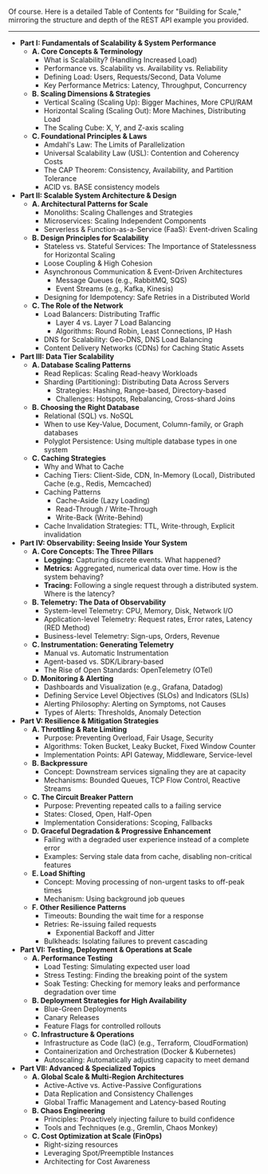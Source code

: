 Of course. Here is a detailed Table of Contents for "Building for Scale," mirroring the structure and depth of the REST API example you provided.

***

*   **Part I: Fundamentals of Scalability & System Performance**
    *   **A. Core Concepts & Terminology**
        *   What is Scalability? (Handling Increased Load)
        *   Performance vs. Scalability vs. Availability vs. Reliability
        *   Defining Load: Users, Requests/Second, Data Volume
        *   Key Performance Metrics: Latency, Throughput, Concurrency
    *   **B. Scaling Dimensions & Strategies**
        *   Vertical Scaling (Scaling Up): Bigger Machines, More CPU/RAM
        *   Horizontal Scaling (Scaling Out): More Machines, Distributing Load
        *   The Scaling Cube: X, Y, and Z-axis scaling
    *   **C. Foundational Principles & Laws**
        *   Amdahl's Law: The Limits of Parallelization
        *   Universal Scalability Law (USL): Contention and Coherency Costs
        *   The CAP Theorem: Consistency, Availability, and Partition Tolerance
        *   ACID vs. BASE consistency models
*   **Part II: Scalable System Architecture & Design**
    *   **A. Architectural Patterns for Scale**
        *   Monoliths: Scaling Challenges and Strategies
        *   Microservices: Scaling Independent Components
        *   Serverless & Function-as-a-Service (FaaS): Event-driven Scaling
    *   **B. Design Principles for Scalability**
        *   Stateless vs. Stateful Services: The Importance of Statelessness for Horizontal Scaling
        *   Loose Coupling & High Cohesion
        *   Asynchronous Communication & Event-Driven Architectures
            *   Message Queues (e.g., RabbitMQ, SQS)
            *   Event Streams (e.g., Kafka, Kinesis)
        *   Designing for Idempotency: Safe Retries in a Distributed World
    *   **C. The Role of the Network**
        *   Load Balancers: Distributing Traffic
            *   Layer 4 vs. Layer 7 Load Balancing
            *   Algorithms: Round Robin, Least Connections, IP Hash
        *   DNS for Scalability: Geo-DNS, DNS Load Balancing
        *   Content Delivery Networks (CDNs) for Caching Static Assets
*   **Part III: Data Tier Scalability**
    *   **A. Database Scaling Patterns**
        *   Read Replicas: Scaling Read-heavy Workloads
        *   Sharding (Partitioning): Distributing Data Across Servers
            *   Strategies: Hashing, Range-based, Directory-based
            *   Challenges: Hotspots, Rebalancing, Cross-shard Joins
    *   **B. Choosing the Right Database**
        *   Relational (SQL) vs. NoSQL
        *   When to use Key-Value, Document, Column-family, or Graph databases
        *   Polyglot Persistence: Using multiple database types in one system
    *   **C. Caching Strategies**
        *   Why and What to Cache
        *   Caching Tiers: Client-Side, CDN, In-Memory (Local), Distributed Cache (e.g., Redis, Memcached)
        *   Caching Patterns
            *   Cache-Aside (Lazy Loading)
            *   Read-Through / Write-Through
            *   Write-Back (Write-Behind)
        *   Cache Invalidation Strategies: TTL, Write-through, Explicit invalidation
*   **Part IV: Observability: Seeing Inside Your System**
    *   **A. Core Concepts: The Three Pillars**
        *   **Logging:** Capturing discrete events. What happened?
        *   **Metrics:** Aggregated, numerical data over time. How is the system behaving?
        *   **Tracing:** Following a single request through a distributed system. Where is the latency?
    *   **B. Telemetry: The Data of Observability**
        *   System-level Telemetry: CPU, Memory, Disk, Network I/O
        *   Application-level Telemetry: Request rates, Error rates, Latency (RED Method)
        *   Business-level Telemetry: Sign-ups, Orders, Revenue
    *   **C. Instrumentation: Generating Telemetry**
        *   Manual vs. Automatic Instrumentation
        *   Agent-based vs. SDK/Library-based
        *   The Rise of Open Standards: OpenTelemetry (OTel)
    *   **D. Monitoring & Alerting**
        *   Dashboards and Visualization (e.g., Grafana, Datadog)
        *   Defining Service Level Objectives (SLOs) and Indicators (SLIs)
        *   Alerting Philosophy: Alerting on Symptoms, not Causes
        *   Types of Alerts: Thresholds, Anomaly Detection
*   **Part V: Resilience & Mitigation Strategies**
    *   **A. Throttling & Rate Limiting**
        *   Purpose: Preventing Overload, Fair Usage, Security
        *   Algorithms: Token Bucket, Leaky Bucket, Fixed Window Counter
        *   Implementation Points: API Gateway, Middleware, Service-level
    *   **B. Backpressure**
        *   Concept: Downstream services signaling they are at capacity
        *   Mechanisms: Bounded Queues, TCP Flow Control, Reactive Streams
    *   **C. The Circuit Breaker Pattern**
        *   Purpose: Preventing repeated calls to a failing service
        *   States: Closed, Open, Half-Open
        *   Implementation Considerations: Scoping, Fallbacks
    *   **D. Graceful Degradation & Progressive Enhancement**
        *   Failing with a degraded user experience instead of a complete error
        *   Examples: Serving stale data from cache, disabling non-critical features
    *   **E. Load Shifting**
        *   Concept: Moving processing of non-urgent tasks to off-peak times
        *   Mechanism: Using background job queues
    *   **F. Other Resilience Patterns**
        *   Timeouts: Bounding the wait time for a response
        *   Retries: Re-issuing failed requests
            *   Exponential Backoff and Jitter
        *   Bulkheads: Isolating failures to prevent cascading
*   **Part VI: Testing, Deployment & Operations at Scale**
    *   **A. Performance Testing**
        *   Load Testing: Simulating expected user load
        *   Stress Testing: Finding the breaking point of the system
        *   Soak Testing: Checking for memory leaks and performance degradation over time
    *   **B. Deployment Strategies for High Availability**
        *   Blue-Green Deployments
        *   Canary Releases
        *   Feature Flags for controlled rollouts
    *   **C. Infrastructure & Operations**
        *   Infrastructure as Code (IaC) (e.g., Terraform, CloudFormation)
        *   Containerization and Orchestration (Docker & Kubernetes)
        *   Autoscaling: Automatically adjusting capacity to meet demand
*   **Part VII: Advanced & Specialized Topics**
    *   **A. Global Scale & Multi-Region Architectures**
        *   Active-Active vs. Active-Passive Configurations
        *   Data Replication and Consistency Challenges
        *   Global Traffic Management and Latency-based Routing
    *   **B. Chaos Engineering**
        *   Principles: Proactively injecting failure to build confidence
        *   Tools and Techniques (e.g., Gremlin, Chaos Monkey)
    *   **C. Cost Optimization at Scale (FinOps)**
        *   Right-sizing resources
        *   Leveraging Spot/Preemptible Instances
        *   Architecting for Cost Awareness